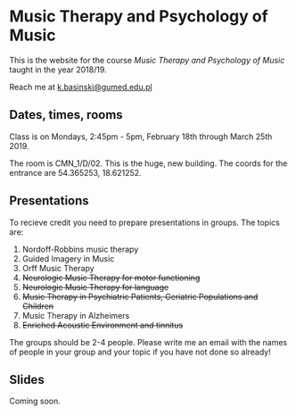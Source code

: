 # Music Therapy and Psychology of Music

This is the website for the course _Music Therapy and Psychology of Music_ taught in the year 2018/19.

Reach me at [k.basinski@gumed.edu.pl](mailto:k.basinski@gumed.edu.pl)

## Dates, times, rooms

Class is on Mondays, 2:45pm - 5pm, February 18th through March 25th 2019.

The room is CMN_1/D/02. This is the huge, new building. The coords for the entrance are 54.365253, 18.621252.

## Presentations

To recieve credit you need to prepare presentations in groups. The topics are:

1. Nordoff-Robbins music therapy
2. Guided Imagery in Music
3. Orff Music Therapy
3. ~~Neurologic Music Therapy for motor functioning~~
3. ~~Neurologic Music Therapy for language~~
3. ~~Music Therapy in Psychiatric Patients, Geriatric Populations and Children~~
3. Music Therapy in Alzheimers
3. ~~Enriched Acoustic Environment and tinnitus~~

The groups should be 2-4 people. Please write me an email with the names of people in your group and your topic if you have not done so already!

## Slides

Coming soon.
